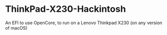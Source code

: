 # ThinkPad-X230-Hackintosh
An EFI to use OpenCore, to run on a Lenovo Thinkpad X230 (on any version of macOS)
